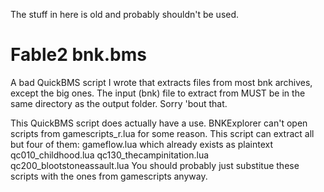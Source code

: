 The stuff in here is old and probably shouldn't be used.

# Fable2 bnk.bms
A bad QuickBMS script I wrote that extracts files from most bnk archives, except the big ones.
The input (bnk) file to extract from MUST be in the same directory as the output folder. Sorry 'bout that.

This QuickBMS script does actually have a use. BNKExplorer can't open scripts from gamescripts_r.lua for some reason.
This script can extract all but four of them:
  gameflow.lua which already exists as plaintext
  qc010_childhood.lua
  qc130_thecampinitation.lua
  qc200_blootstoneassault.lua
You should probably just substitue these scripts with the ones from gamescripts anyway.
